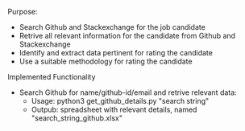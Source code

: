 Purpose:
* Search Github and Stackexchange for the job candidate
* Retrive all relevant information for the candidate from Github and Stackexchange
* Identify and extract data pertinent for rating the candidate
* Use a suitable methodology for rating the candidate

Implemented Functionality
* Search Github for name/github-id/email and retrive relevant data:
  * Usage: python3 get_github_details.py "search string"
  * Outpub: spreadsheet with relevant details, named "search_string_github.xlsx"


